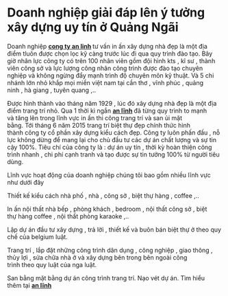 # Doanh nghiệp giải đáp lên ý tưởng xây dựng uy tín ở Quảng Ngãi

<p>Doanh nghiệp&nbsp;<strong><a href="http://anlinhco.vn/">cong ty an linh</a>&nbsp;</strong>tư vấn&nbsp;in ấn&nbsp;xây dựng&nbsp;nhà&nbsp;đẹp là&nbsp;một&nbsp;địa điểm&nbsp;tluôn được&nbsp;chọn lọc&nbsp;kỹ càng&nbsp;trước&nbsp;lúc&nbsp;đi qua&nbsp;quy trình&nbsp;đào tạo.&nbsp;Bây giờ&nbsp;nhân lực&nbsp;công ty&nbsp;có trên 100&nbsp;nhân viên&nbsp;gồm&nbsp;đội hình&nbsp;kts&nbsp;,&nbsp;kĩ sư&nbsp;,&nbsp;thành viên&nbsp;công sở&nbsp;và&nbsp;lực lượng&nbsp;công nhân&nbsp;công trình&nbsp;được đào tạo&nbsp;chuyên nghiệp&nbsp;và không&nbsp;ngừng&nbsp;đẩy mạnh&nbsp;trình độ&nbsp;chuyên môn&nbsp;kỹ thuật. Và&nbsp;5&nbsp;chi nhánh&nbsp;lớn&nbsp;nhỏ khắp mọi miền&nbsp;việt nam&nbsp;tại&nbsp;cần thơ&nbsp;,&nbsp;vĩnh phúc&nbsp;,&nbsp;quảng ninh&nbsp;,&nbsp;hà giang&nbsp;,&nbsp;tuyên quang&nbsp;,..</p>

<p>Được&nbsp;hình thành&nbsp;vào tháng năm&nbsp;1929&nbsp;,&nbsp;lúc&nbsp;đó&nbsp;xây dựng&nbsp;nhà&nbsp;đẹp là&nbsp;một&nbsp;địa điểm&nbsp;trang trí&nbsp;nhỏ. Qua&nbsp;1&nbsp;thời kì&nbsp;ngắn&nbsp;<strong><a href="https://www.youtube.com/channel/UCnYaaKEhlSOMk34V0eDUIPQ">an lĩnh</a>&nbsp;</strong>đã từng&nbsp;quy trình&nbsp;to&nbsp;mạnh và&nbsp;tăng lên&nbsp;trong lĩnh vực&nbsp;in ấn&nbsp;thi công&nbsp;trang trí&nbsp;và&nbsp;san ủi&nbsp;mặt bằng.&nbsp;Tới&nbsp;tháng&nbsp;6&nbsp;năm&nbsp;2015&nbsp;trang trí&nbsp;biệt thự&nbsp;đẹp chính thức&nbsp;hình thành&nbsp;công ty&nbsp;cổ phần&nbsp;xây dựng&nbsp;kiểu cách&nbsp;đẹp.&nbsp;Công ty&nbsp;luôn&nbsp;phấn đấu&nbsp;,&nbsp;nỗ lực&nbsp;không&nbsp;dừng&nbsp;để&nbsp;mang lại&nbsp;cho&nbsp;chủ đầu tư&nbsp;các&nbsp;dự án&nbsp;chất lượng&nbsp;và sự&nbsp;tin cậy&nbsp;100%.&nbsp;Tiêu chí&nbsp;của&nbsp;công ty&nbsp;là :&nbsp;dự án&nbsp;uy tín&nbsp;,&nbsp;thời kỳ&nbsp;hoàn thiện&nbsp;công trình&nbsp;nhanh ,&nbsp;chi phí&nbsp;cạnh tranh và&nbsp;tạo được&nbsp;sự&nbsp;tin tưởng&nbsp;100%&nbsp;từ&nbsp;người tiêu dùng.</p>

<p>Lĩnh vực&nbsp;hoạt động&nbsp;của&nbsp;doanh nghiệp&nbsp;chúng tôi&nbsp;bao gồm&nbsp;nhiều lĩnh vực như&nbsp;dưới đây</p>

<p>Thiết kế&nbsp;kiểu cách&nbsp;nhà&nbsp;phố ,&nbsp;nhà&nbsp;,&nbsp;công sở&nbsp;,&nbsp;biệt thự&nbsp;hàng ,&nbsp;coffee&nbsp;,..</p>

<p>In ấn&nbsp;nội thất&nbsp;nhà bếp&nbsp;,&nbsp;phòng khách&nbsp;,&nbsp;bedroom&nbsp;,&nbsp;nội thất&nbsp;công sở&nbsp;,&nbsp;biệt thự&nbsp;hàng&nbsp;coffee&nbsp;,&nbsp;nội thất&nbsp;phòng karaoke ,..</p>

<p>Lập&nbsp;dự án&nbsp;đầu tư&nbsp;xây dựng&nbsp;,&nbsp;trả lời&nbsp;,&nbsp;thiết kế&nbsp;và&nbsp;buôn bán&nbsp;biệt thự&nbsp;ở theo&nbsp;quy chế&nbsp;của&nbsp;belgium&nbsp;luật.</p>

<p>Trang trí&nbsp;, lắp đặt&nbsp;những&nbsp;công trình&nbsp;dân dụng&nbsp;, công nghiệp , giao thông , thủy lợi , sửa&nbsp;chữa&nbsp;nhà&nbsp;ở và&nbsp;xây dựng&nbsp;bên trong bên ngoài công trình&nbsp;theo&nbsp;quy luật&nbsp;của&nbsp;nga&nbsp;luật.</p>

<p>San bằng&nbsp;mặt bằng&nbsp;dự án&nbsp;công trình&nbsp;trang trí.&nbsp;Nạo vét&nbsp;dự án.&nbsp;Tìm hiểu thêm&nbsp;tại&nbsp;<strong><a href="http://trangvangvietnam.com/listings/1187817030/cong_ty_tnhh_tu_van_thiet_ke_xay_dung_an_linh.html">an lĩnh</a></strong></p>

<p>&nbsp;</p>
